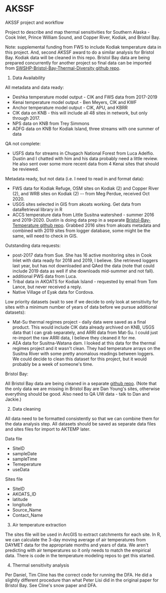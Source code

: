 # AKSSF
AKSSF project and workflow

Project to describe and map thermal sensitivities for Southern Alaska - Cook Inlet, Prince William Sound, and Copper River, Kodiak, and Bristol Bay.

Note: supplemental funding from FWS to include Kodiak temperature data in this project. And, second AKSSF award to do a similar analysis for Bristol Bay. Kodiak data will be cleaned in this repo. Bristol Bay data are being prepared concurrently for another project so final data can be imported from [SWSHP-Bristol-Bay-Thermal-Diversity github repo](https://github.com/rsshaftel/SWSHP-Bristol-Bay-Thermal-Diversity).


1. Data Availability

All metadata and data ready:

* Deshka temperature model output - CIK and FWS data from 2017-2019
* Kenai temperature model output - Ben Meyers, CIK and KWF
* Anchor temperature model output - CIK, APU, and KBRR
* CIK data on KNB - this will include all 48 sites in network, but only through 2017.
* NPS data on KNB from Trey Simmons
* ADFG data on KNB for Kodiak Island, three streams with one summer of data

QA not complete:
* USFS data for streams in Chugach National Forest from Luca Adelfio. Dustin and I chatted with him and his data probably need a little review. He also sent over some more recent data from 4 Kenai sites that should be reviewed.

Metadata ready, but not data (i.e. I need to read in and format data):

* FWS data for Kodiak Refuge, OSM sites on Kodiak (2) and Copper River (2), and WRB sites on Kodiak (2) -- from Meg Perdue, received Oct 2020.
* USGS sites selected in GIS from akoats working. Get data from dataRetrieval library in R
* ACCS temperature data from Little Susitna watershed - summer 2016 and 2019-2020. Dustin is doing data prep in a separate [Bristol-Bay-Temperature github repo](https://github.com/rsshaftel/Little_Susitna). Grabbed 2016 sites from akoats metadata and combined with 2019 sites from logger database, some might be the same, will need to check in GIS.

Outstanding data requests:

* post-2017 data from Sue. She has 16 active monitoring sites in Cook Inlet with data ready for 2018 and 2019, I believe. She retrieved loggers last year, but has not downloaded and QAed the data (note that could include 2019 data as well if she downloads mid-summer and not fall).
* additional PWS data from Luca.
* Tribal data in AKOATS for Kodiak Island - requested by email from Tom Lance, but never received a reply.
* Native Village of Eyak data for Cordova.

Low priority datasets (wait to see if we decide to only look at sensitivity for sites with a minimum number of years of data before we pursue additional datasets):

* Mat-Su thermal regimes project - daily data were saved as a final product. This would include CIK data already archived on KNB, USGS data that I can grab separately, and ARRI data from Mat-Su. I could just re-import the raw ARRI data, I believe they cleaned it for me.
* AEA data for Susitna-Watana dam. I looked at this data for the thermal regimes project and it wasn't clean. They had temperature arrays on the Susitna River with some pretty anomalous readings between loggers. We could decide to clean this dataset for this project, but it would probably be a week of someone's time. 


Bristol Bay:

All Bristol Bay data are being cleaned in a separate [github repo](https://github.com/rsshaftel/SWSHP-Bristol-Bay-Thermal-Diversity).
(Note that the only data we are missing in Bristol Bay are Dan Young's sites, otherwise everything should be good. Also need to QA UW data - talk to Dan and Jackie.)


2. Data cleaning

All data need to be formatted consistently so that we can combine them for the data analysis step. All datasets should be saved as separate data files and sites files for import to AKTEMP later. 

Data file

* SiteID
* sampleDate
* sampleTime
* Temeperature
* useData

Sites file

* SiteID
* AKOATS_ID
* latitude
* longitude
* Source_Name
* Contact_Name

3. Air temperature extraction

The sites file will be used in ArcGIS to extract catchments for each site. In R, we can calculate the 3-day moving average of air temperatures from DAYMET data for the appropriate months and years of data. We aren't predicting with air temperatures so it only needs to match the empirical data. There is code in the temperature modeling repos to get this started.

4. Thermal sensitivity analysis

Per Daniel, Tim Cline has the correct code for running the DFA. He did a slightly different procedure than what Peter Lisi did in the original paper for Bristol Bay. See Cline's snow paper and DFA.


